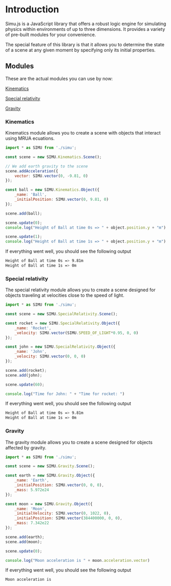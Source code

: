 # Introduction

Simu.js is a JavaScript library that offers a robust logic engine for simulating physics within environments of up to three dimensions. It provides a variety of pre-built modules for your convenience.

The special feature of this library is that it allows you to determine the state of a scene at any given moment by specifying only its initial properties.

## Modules

These are the actual modules you can use by now:

[Kinematics](#kinematics)

[Special relativity](#special-relativity)

[Gravity](#gravity)

### Kinematics

Kinematics module allows you to create a scene with objects that interact using MRUA ecuations.

```javascript
import * as SIMU from './simu';

const scene = new SIMU.Kinematics.Scene();

// We add earth gravity to the scene
scene.addAcceleration({
    vector: SIMU.vector(0, -9.81, 0)
});

const ball = new SIMU.Kinematics.Object({
    _name: 'Ball',
    _initialPosition: SIMU.vector(0, 9.81, 0)
});

scene.add(ball);

scene.update(0);
console.log("Height of Ball at time 0s => " + object.position.y + "m")

scene.update(1);
console.log("Height of Ball at time 1s => " + object.position.y + "m")
```

If everything went well, you should see the following output

```bash
Height of Ball at time 0s => 9.81m
Height of Ball at time 1s => 0m
```

### Special relativity

The special relativity module allows you to create a scene designed for objects traveling at velocities close to the speed of light.

```javascript
import * as SIMU from './simu';

const scene = new SIMU.SpecialRelativity.Scene();

const rocket = new SIMU.SpecialRelativity.Object({
    _name: 'Rocket',
    _velocity: SIMU.vector(SIMU.SPEED_OF_LIGHT*0.95, 0, 0)
});

const john = new SIMU.SpecialRelativity.Object({
    _name: 'John',
    _velocity: SIMU.vector(0, 0, 0)
});

scene.add(rocket);
scene.add(john);

scene.update(60);

console.log("Time for John: " + "Time for rocket: ")
```

If everything went well, you should see the following output

```bash
Height of Ball at time 0s => 9.81m
Height of Ball at time 1s => 0m
```

### Gravity

The gravity module allows you to create a scene designed for objects affected by gravity.

```javascript
import * as SIMU from './simu';

const scene = new SIMU.Gravity.Scene();

const earth = new SIMU.Gravity.Object({
    _name: 'Earth',
    _initialPosition: SIMU.vector(0, 0, 0),
    _mass: 5.972e24
});

const moon = new SIMU.Gravity.Object({
    _name: 'Moon',
    _initialVelocity: SIMU.vector(0, 1022, 0),
    _initialPosition: SIMU.vector(384400000, 0, 0),
    _mass: 7.342e22 
});

scene.add(earth);
scene.add(moon);

scene.update(0);

console.log("Moon acceleration is " + moon.acceleration.vector)
```

If everything went well, you should see the following output

```bash
Moon acceleration is 
```